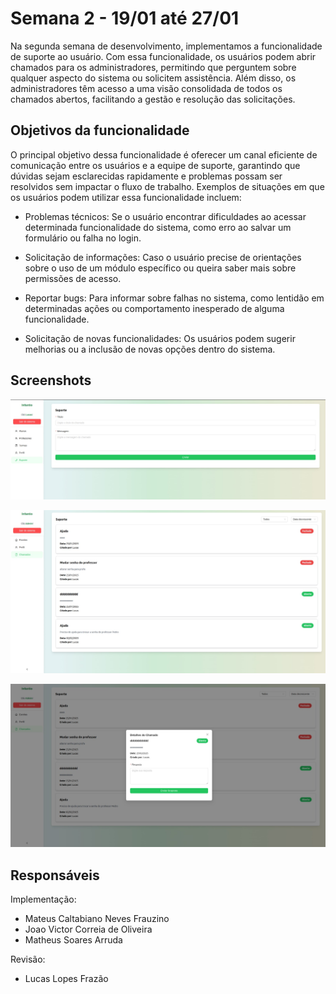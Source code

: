 # Semana 2 - 19/01 até 27/01

Na segunda semana de desenvolvimento, implementamos a funcionalidade de suporte ao usuário. Com essa funcionalidade, os usuários podem abrir chamados para os administradores, permitindo que perguntem sobre qualquer aspecto do sistema ou solicitem assistência. Além disso, os administradores têm acesso a uma visão consolidada de todos os chamados abertos, facilitando a gestão e resolução das solicitações.

## Objetivos da funcionalidade

O principal objetivo dessa funcionalidade é oferecer um canal eficiente de comunicação entre os usuários e a equipe de suporte, garantindo que dúvidas sejam esclarecidas rapidamente e problemas possam ser resolvidos sem impactar o fluxo de trabalho. Exemplos de situações em que os usuários podem utilizar essa funcionalidade incluem:

- Problemas técnicos: Se o usuário encontrar dificuldades ao acessar determinada funcionalidade do sistema, como erro ao salvar um formulário ou falha no login.

- Solicitação de informações: Caso o usuário precise de orientações sobre o uso de um módulo específico ou queira saber mais sobre permissões de acesso.

- Reportar bugs: Para informar sobre falhas no sistema, como lentidão em determinadas ações ou comportamento inesperado de alguma funcionalidade.

- Solicitação de novas funcionalidades: Os usuários podem sugerir melhorias ou a inclusão de novas opções dentro do sistema.

## Screenshots

![chamado_1](../assets/chamado1.jpeg)

![chamado_2](../assets/chamado2.jpeg)

![chamado_3](../assets/chamado3.jpeg)

## Responsáveis

Implementação:

- Mateus Caltabiano Neves Frauzino
- Joao Victor Correia de Oliveira
- Matheus Soares Arruda

Revisão:

- Lucas Lopes Frazão

